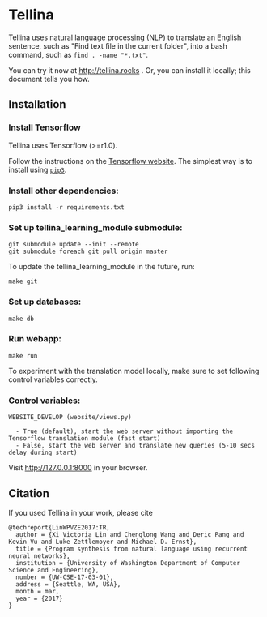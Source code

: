 # Tellina

Tellina uses natural language processing (NLP) to translate an English sentence, such as "Find text file in the current folder", into a bash command, such as `find . -name "*.txt"`.

You can try it now at http://tellina.rocks .
Or, you can install it locally; this document tells you how.

## Installation

### Install Tensorflow
Tellina uses Tensorflow (>=r1.0).

Follow the instructions on the [Tensorflow website](https://www.tensorflow.org/get_started/get_started). The simplest way is to install using [`pip3`](https://www.tensorflow.org/install/).

### Install other dependencies:

```
pip3 install -r requirements.txt
```

### Set up tellina_learning_module submodule:

```
git submodule update --init --remote
git submodule foreach git pull origin master
```
To update the tellina_learning_module in the future, run:
```
make git
```

### Set up databases:

```
make db
```

### Run webapp:

```
make run
```

To experiment with the translation model locally, make sure to set following control variables correctly.

### Control variables:

```
WEBSITE_DEVELOP (website/views.py) 

  - True (default), start the web server without importing the Tensorflow translation module (fast start)
  - False, start the web server and translate new queries (5-10 secs delay during start)
```
Visit http://127.0.0.1:8000 in your browser.

## Citation

If you used Tellina in your work, please cite
```
@techreport{LinWPVZE2017:TR, 
  author = {Xi Victoria Lin and Chenglong Wang and Deric Pang and Kevin Vu and Luke Zettlemoyer and Michael D. Ernst}, 
  title = {Program synthesis from natural language using recurrent neural networks}, 
  institution = {University of Washington Department of Computer Science and Engineering}, 
  number = {UW-CSE-17-03-01}, 
  address = {Seattle, WA, USA}, 
  month = mar, 
  year = {2017} 
}
```
